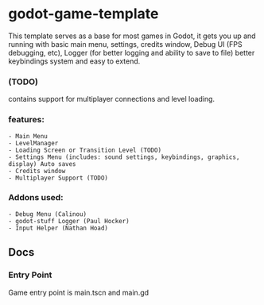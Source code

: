# godot-game-template

This template serves as a base for most games in Godot, it gets you up and running with 
basic main menu, settings, credits window, Debug UI (FPS debugging, etc), Logger (for better logging and ability to save to file) 
better keybindings system and easy to extend.

### (TODO)
contains support for multiplayer connections and level loading.

### features:
	- Main Menu
	- LevelManager
	- Loading Screen or Transition Level (TODO)
	- Settings Menu (includes: sound settings, keybindings, graphics, display) Auto saves
	- Credits window
	- Multiplayer Support (TODO)

### Addons used:
	- Debug Menu (Calinou)
	- godot-stuff Logger (Paul Hocker)
	- Input Helper (Nathan Hoad)

## Docs

### Entry Point
Game entry point is main.tscn and main.gd
